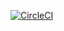 [![CircleCI](https://circleci.com/gh/sabaxus/recipe-mongodb/tree/master.svg?style=svg)](https://circleci.com/gh/sabaxus/recipe-mongodb/tree/master)